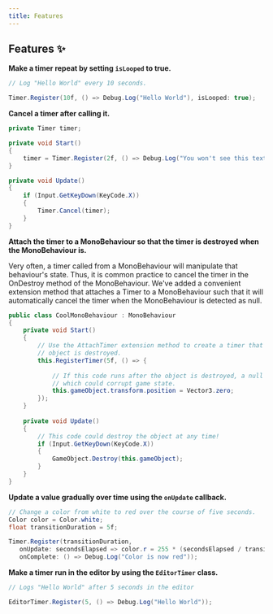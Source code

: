 ```yaml
---
title: Features
---
```


## Features :sparkles:

**Make a timer repeat by setting `isLooped` to true.**
```c#
// Log "Hello World" every 10 seconds.

Timer.Register(10f, () => Debug.Log("Hello World"), isLooped: true);
```

**Cancel a timer after calling it.**
```c#
private Timer timer;

private void Start()
{
    timer = Timer.Register(2f, () => Debug.Log("You won't see this text if you press X."));
}

private void Update()
{
    if (Input.GetKeyDown(KeyCode.X)) 
    {
        Timer.Cancel(timer);
    }
}
```


**Attach the timer to a MonoBehaviour so that the timer is destroyed when the MonoBehaviour is.**

Very often, a timer called from a MonoBehaviour will manipulate that behaviour's state. Thus, it is common practice to cancel the timer in the OnDestroy method of the MonoBehaviour. We've added a convenient extension method that attaches a Timer to a MonoBehaviour such that it will automatically cancel the timer when the MonoBehaviour is detected as null.

```c#
public class CoolMonoBehaviour : MonoBehaviour
{
    private void Start() 
    {
        // Use the AttachTimer extension method to create a timer that is destroyed when this
        // object is destroyed.
        this.RegisterTimer(5f, () => {
      
            // If this code runs after the object is destroyed, a null reference will be thrown,
            // which could corrupt game state.
            this.gameObject.transform.position = Vector3.zero;
        });
    }
   
    private void Update() 
    {
        // This code could destroy the object at any time!
        if (Input.GetKeyDown(KeyCode.X)) 
        {
            GameObject.Destroy(this.gameObject);
        }
    }
}
```

**Update a value gradually over time using the `onUpdate` callback.**

```c#
// Change a color from white to red over the course of five seconds.
Color color = Color.white;
float transitionDuration = 5f;

Timer.Register(transitionDuration,
   onUpdate: secondsElapsed => color.r = 255 * (secondsElapsed / transitionDuration),
   onComplete: () => Debug.Log("Color is now red"));
```

**Make a timer run in the editor by using the `EditorTimer` class.**
```c#
// Logs "Hello World" after 5 seconds in the editor

EditorTimer.Register(5, () => Debug.Log("Hello World"));
```
